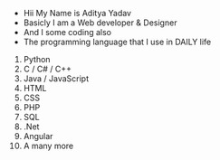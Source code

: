 - Hii My Name is Aditya Yadav
- Basicly I am a Web developer & Designer
- And I some coding also
- The programming language that I use in DAILY life
1. Python 
2. C / C# / C++
3. Java / JavaScript
3. HTML
4. CSS
5. PHP
6. SQL
7. .Net
8. Angular
9. A many more 

<!---
adii9032/adii9032 is a ✨ special ✨ repository because its `README.md` (this file) appears on your GitHub profile.
You can click the Preview link to take a look at your changes.
--->
